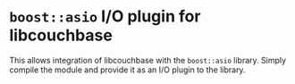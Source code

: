 # `boost::asio` I/O plugin for libcouchbase

This allows integration of libcouchbase with the `boost::asio` library. Simply
compile the module and provide it as an I/O plugin to the library.
